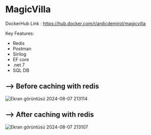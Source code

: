 # MagicVilla

DockerHub Link : https://hub.docker.com/r/ardicdemirol/magicvilla

Key Features:
* Redis
* Postman
* Sirilog
* EF core
* .net 7
* SQL DB

## --> Before caching with redis
![Ekran görüntüsü 2024-08-07 213114](https://github.com/user-attachments/assets/56eb4851-6a39-451d-8d68-0fd03bf4a813)

## --> After caching with redis
![Ekran görüntüsü 2024-08-07 213107](https://github.com/user-attachments/assets/547e4b40-d4b0-4b66-8520-6435a333e591)


